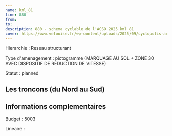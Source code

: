 ```yaml
---
name: kml_81 
line: 880
from: 
to:  
description: 880 - schema cyclable de l'ACSO 2025 kml_81 
cover: https://www.velooise.fr/wp-content/uploads/2025/09/cyclopolis-acso-default.jpg
---
```

Hierarchie : Reseau structurant

Type d'amenagement : pictogramme (MARQUAGE AU SOL + ZONE 30 AVEC DISPOSITIF DE REDUCTION DE VITESSE)

Statut : planned

## Les troncons (du Nord au Sud)

## Informations complementaires

Budget  : 5003 

Lineaire :

